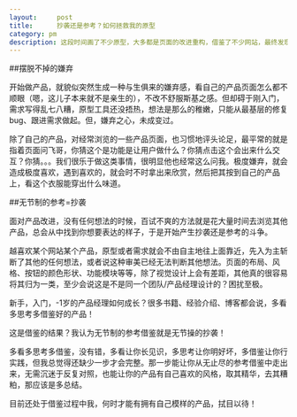 ```yaml
---
layout:     post
title:      抄袭还是参考？如何拯救我的原型
category: pm
description: 这段时间画了不少原型，大多都是页面的改进重构，借鉴了不少网站，最终发现页面风格总是甩不掉别人的影子。
---
```


##摆脱不掉的嫌弃

开始做产品，就貌似突然生成一种与生俱来的嫌弃感，看自己的产品页面怎么都不顺眼（嗯，这儿子本来就不是亲生的），不改不舒服斯基之感。但却碍于刚入门，需求写得乱七八糟，原型工具还没捂热，想法是那么的稚嫩，只能从最基层的修复bug、跟进需求做起。但，嫌弃之心，未成变过。

除了自己的产品，对经常浏览的一些产品页面，也习惯地评头论足，最平常的就是指着页面问飞哥，你猜这个是功能是让用户做什么？你猜点击这个会出来什么交互？你猜。。。我们很乐于做这类事情，很明显他也经常这么问我。极度嫌弃，就会造成极度喜欢，遇到喜欢的，就会时不时拿出来欣赏，然后把其按到自己的产品上，看这个衣服能穿出什么味道。

##无节制的参考=抄袭

面对产品改进，没有任何想法的时候，百试不爽的方法就是花大量时间去浏览其他产品，总会从中找到你想要表达的样子，于是开始产生抄袭还是参考的斗争。

越喜欢某个网站某个产品，原型或者需求就会不由自主地往上面靠近，先入为主斩断了其他的任何想法，或者说这种审美已经无法判断其他想法。页面的布局、风格、按钮的颜色形状、功能模块等等，除了视觉设计上会有差距，其他真的很容易将其归为一类，至少会说这是不是同一个团队/产品经理设计的？困扰至极。

新手，入门，-1岁的产品经理如何成长？很多书籍、经验介绍、博客都会说，多看多思考多借鉴好的产品！

这是借鉴的结果？我认为无节制的参考借鉴就是无节操的抄袭！

多看多思考多借鉴，没有错，多看让你长见识，多思考让你明好坏，多借鉴让你行实践，但我总觉得还缺少一步才会完整。那一步能让你从无止尽的参考借鉴中走出来，无需沉迷于反复对照，也能让你的产品有自己喜欢的风格，取其精华，去其糟粕，那应该是多总结。

目前还处于借鉴过程中我，何时才能有拥有自己模样的产品，拭目以待！
